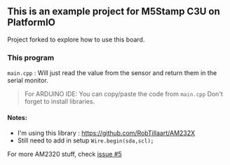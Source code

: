 ## This is an example project for M5Stamp C3U on PlatformIO

Project forked to explore how to use this board.   

### This program
`main.cpp` : Will just read the value from the sensor and return them in the serial monitor.

> For ARDUINO IDE: You can copy/paste the code from `main.cpp` Don't forget to install libraries. 

#### Notes:
- I'm using this library : https://github.com/RobTillaart/AM232X
- Still need to add in setup `Wire.begin(sda,scl);`   

For more AM2320 stuff, check [issue #5](https://github.com/nicolasdb/M5Stamp-C3U/issues/5)
